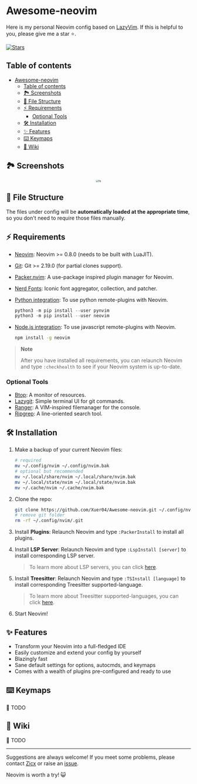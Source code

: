 # Awesome-neovim

Here is my personal Neovim config based on [LazyVim](https://github.com/LazyVim/LazyVim). If this is helpful to you, please give me a star ⭐.

[![Stars](https://img.shields.io/github/stars/Xuer04/Awesome-neovim.svg?label=Stars&style=social)](https://github.com/Xuer04/Awesome-neovim)

## Table of contents
<!--toc:start-->
- [Awesome-neovim](#awesome-neovim)
  - [Table of contents](#table-of-contents)
  - [🏞️ Screenshots](#🏞️-screenshots)
  - [📂 File Structure](#📂-file-structure)
  - [⚡️ Requirements](#⚡️-requirements)
    - [Optional Tools](#optional-tools)
  - [🛠️ Installation](#🛠️-installation)
  - [✨ Features](#✨-features)
  - [⌨️  Keymaps](#⌨️-keymaps)
  - [📖 Wiki](#📖-wiki)
<!--toc:end-->

## 🏞️ Screenshots

<div align=center><img src="./images/screenshot.png" style="zoom:40%" alt="fig"></div>

## 📂 File Structure

The files under config will be **automatically loaded at the appropriate time**, so you don't need to require those files manually.

## ⚡️ Requirements

- [Neovim](https://github.com/neovim/neovim/releases): Neovim >= 0.8.0 (needs to be built with LuaJIT).
- [Git](https://git-scm.com/): Git >= 2.19.0 (for partial clones support).
- [Packer.nvim](https://github.com/wbthomason/packer.nvim): A use-package inspired plugin manager for Neovim.
- [Nerd Fonts](https://www.nerdfonts.com/font-downloads): Iconic font aggregator, collection, and patcher.
- [Python integration](https://neovim.io/doc/user/provider.html#provider-nodejs): To use python remote-plugins with Neovim.

    ```python
    python3 -m pip install --user pynvim
    python3 -m pip install --user neovim
    ```

- [Node.js integration](https://neovim.io/doc/user/provider.html#provider-python): To use javascript remote-plugins with Neovim.

    ```sh
    npm install -g neovim
    ```

> **Note**
>
> After you have installed all requirements, you can relaunch Neovim and type `:checkhealth` to see if your Neovim system is up-to-date.

### Optional Tools

- [Btop](https://github.com/aristocratos/btop): A monitor of resources.
- [Lazygit](https://github.com/jesseduffield/lazygit): Simple terminal UI for git commands.
- [Ranger](https://github.com/ranger/ranger): A VIM-inspired filemanager for the console.
- [Ripgrep](https://github.com/BurntSushi/ripgrep): A line-oriented search tool.

## 🛠️ Installation

1. Make a backup of your current Neovim files:

    ```sh
    # required
    mv ~/.config/nvim ~/.config/nvim.bak
    # optional but recommended
    mv ~/.local/share/nvim ~/.local/share/nvim.bak
    mv ~/.local/state/nvim ~/.local/state/nvim.bak
    mv ~/.cache/nvim ~/.cache/nvim.bak
    ```

2. Clone the repo:

    ```sh
    git clone https://github.com/Xuer04/Awesome-neovim.git ~/.config/nvim
    # remove git folder
    rm -rf ~/.config/nvim/.git
    ```

3. Install **Plugins**: Relaunch Neovim and type `:PackerInstall` to install all plugins.

4. Install **LSP Server**: Relaunch Neovim and type `:LspInstall [server]` to install corresponding LSP server.

    > To learn more about LSP servers, you can click [here](https://microsoft.github.io/language-server-protocol/implementors/servers/).

5. Install **Treesitter**: Relaunch Neovim and type `:TSInstall [language]` to install corresponding Treesitter supported-language.

    > To learn more about Treesitter supported-languages, you can click [here](https://github.com/nvim-treesitter/nvim-treesitter#supported-languages).

6. Start Neovim!

## ✨ Features

- Transform your Neovim into a full-fledged IDE
- Easily customize and extend your config by yourself
- Blazingly fast
- Sane default settings for options, autocmds, and keymaps
- Comes with a wealth of plugins pre-configured and ready to use

## ⌨️  Keymaps

📝 TODO

## 📖 Wiki

📝 TODO

---

Suggestions are always welcome! If you meet some problems, please contact [Zicx](https://github.com/Xuer04) or raise an [issue](https://github.com/Xuer04/Awesome-neovim/issues).

Neovim is worth a try! 😺

